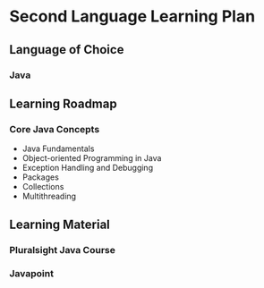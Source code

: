 # Second Language Learning Plan
## Language of Choice
### Java
## Learning Roadmap
### Core Java Concepts
- Java Fundamentals
- Object-oriented Programming in Java
- Exception Handling and Debugging
- Packages
- Collections
- Multithreading
## Learning Material
### Pluralsight Java Course
### Javapoint
